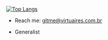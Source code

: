 [![Top Langs](https://github-readme-stats.vercel.app/api/top-langs/?username=vasfvitor&size_weight=0.5&hide=css,scss,html&count_weight=0.5&theme=transparent&hide_progress=true&langs_count=7&card_width=350)](https://github.com/anuraghazra/github-readme-stats)

- Reach me: gitme@virtuaires.com.br

- Generalist
